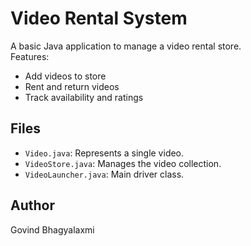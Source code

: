 # Video Rental System

A basic Java application to manage a video rental store.  
Features:
- Add videos to store
- Rent and return videos
- Track availability and ratings

## Files
- `Video.java`: Represents a single video.
- `VideoStore.java`: Manages the video collection.
- `VideoLauncher.java`: Main driver class.

## Author
Govind Bhagyalaxmi
